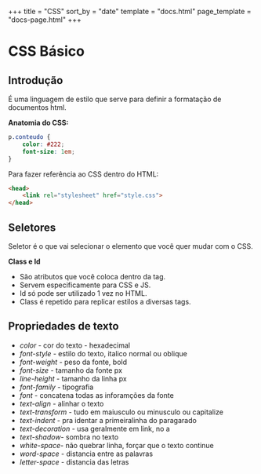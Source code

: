 +++
title = "CSS"
sort_by = "date"
template = "docs.html"
page_template = "docs-page.html"
+++

# CSS Básico

## Introdução

É uma linguagem de estilo que serve para definir a formatação de documentos html.

**Anatomia do CSS:**

```css
p.conteudo {
	color: #222;
	font-size: 1em;
}
```

Para fazer referência ao CSS dentro do HTML:

```html
<head>
	<link rel="stylesheet" href="style.css">
</head>
```

## Seletores

Seletor é o que vai selecionar o elemento que você quer mudar com o CSS.

**Class e  Id**

- São atributos que você coloca dentro da tag.
- Servem especificamente para CSS e JS.
- Id só pode ser utilizado 1 vez no HTML.
- Class é repetido para replicar estilos a diversas tags.

## Propriedades de texto

- *color* - cor do texto - hexadecimal
- *font-style* - estilo do texto, italico normal ou oblique
- *font-weight* - peso da fonte, bold
- *font-size* - tamanho da fonte px
- *line-height* - tamanho da linha px
- *font-family* - tipografia
- *font* - concatena todas as inforamções da fonte
- *text-align* - alinhar o texto
- *text-transform* - tudo em maiusculo ou minusculo ou capitalize
- *text-indent* - pra identar a primeiralinha do paragarado
- *text-decoration* - usa geralmente em link, no a
- *text-shadow*- sombra no texto
- *white-space*- não quebrar linha, forçar que o texto continue
- *word-space* - distancia entre as palavras
- *letter-space* - distancia das letras